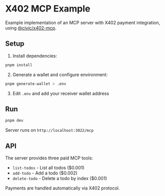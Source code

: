 # X402 MCP Example

Example implementation of an MCP server with X402 payment integration, using [@civic/x402-mcp](https://github.com/civicteam/x402-mcp-example.git).

## Setup

1. Install dependencies:
```bash
pnpm install
```

2. Generate a wallet and configure environment:
```bash
pnpm generate-wallet > .env
```

3. Edit `.env` and add your receiver wallet address

## Run

```bash
pnpm dev
```

Server runs on `http://localhost:3022/mcp`

## API

The server provides three paid MCP tools:
- `list-todos` - List all todos ($0.001)
- `add-todo` - Add a todo ($0.002)
- `delete-todo` - Delete a todo by index ($0.001)

Payments are handled automatically via X402 protocol.
